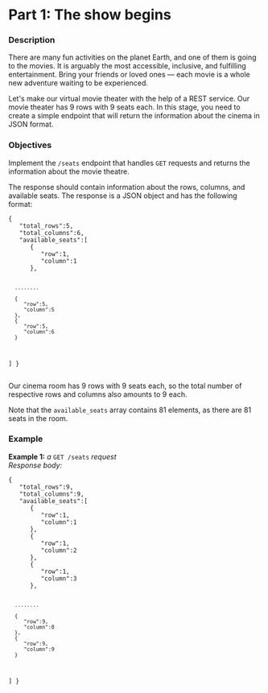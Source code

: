<h1>Part 1: The show begins</h1>

<h3 id="description">Description</h3>
<p>There are many fun activities on the planet Earth, and one of them is going to the movies. It is arguably the most accessible, inclusive, and fulfilling entertainment. Bring your friends or loved ones — each movie is a whole new adventure waiting to be experienced.</p>
<p>Let's make our virtual movie theater with the help of a REST service. Our movie theater has 9 rows with 9 seats each. In this stage, you need to create a simple endpoint that will return the information about the cinema in JSON format.</p>
<h3 id="objectives">Objectives</h3>
<p>Implement the <code class="language-json">/seats</code> endpoint that handles <code class="language-json">GET</code> requests and returns the information about the movie theatre.</p>
<p>The response should contain information about the rows, columns, and available seats. The response is a JSON object and has the following format:</p>
<pre><code class="language-json">{
   "total_rows":5,
   "total_columns":6,
   "available_seats":[
      {
         "row":1,
         "column":1
      },

      ........

      {
         "row":5,
         "column":5
      },
      {
         "row":5,
         "column":6
      }
   ]
}</code></pre>
<p>Our cinema room has 9 rows with 9 seats each, so the total number of respective rows and columns also amounts to 9 each.</p>
<p>Note that the <code class="language-json">available_seats</code> array contains 81 elements, as there are 81 seats in the room.</p>
<h3 id="example">Example</h3>
<p><strong>Example 1:</strong><em> a </em><code class="language-json">GET /seats</code> <em>request</em><br/>
<em>Response body:</em></p>
<pre><code class="language-json">{
   "total_rows":9,
   "total_columns":9,
   "available_seats":[
      {
         "row":1,
         "column":1
      },
      {
         "row":1,
         "column":2
      },
      {
         "row":1,
         "column":3
      },

      ........

      {
         "row":9,
         "column":8
      },
      {
         "row":9,
         "column":9
      }
   ]
}</code></pre>
